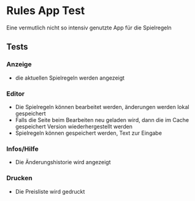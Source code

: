 # Rules App Test

Eine vermutlich nicht so intensiv genutzte App für die Spielregeln

## Tests

### Anzeige
* die aktuellen Spielregeln werden angezeigt

### Editor
* Die Spielregeln können bearbeitet werden, änderungen werden lokal gespeichert
* Falls die Seite beim Bearbeiten neu geladen wird, dann die im Cache gespeichert Version wiederhergestellt werden
* Spielregeln können gespeichert werden, Text zur Eingabe

### Infos/Hilfe
* Die Änderungshistorie wird angezeigt

### Drucken
* Die Preisliste wird gedruckt

